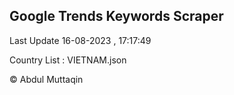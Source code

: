 

## Google Trends Keywords Scraper 
 
Last Update 16-08-2023 , 17:17:49

Country List :
VIETNAM.json



© Abdul Muttaqin 
